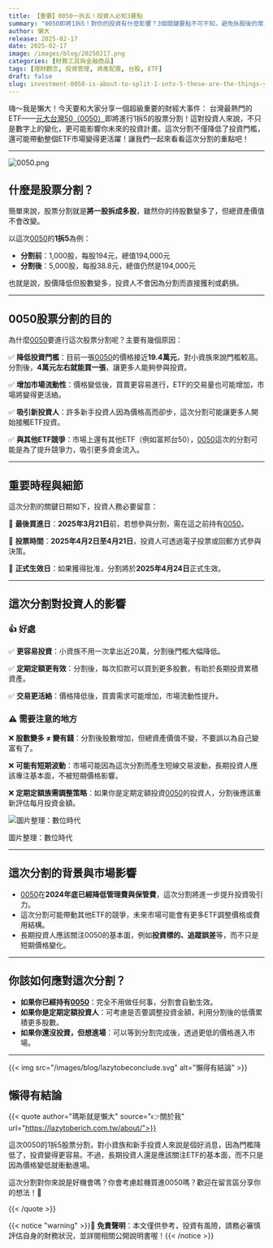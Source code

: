 ```yaml
---
title: 【重要】0050一拆五！投資人必知3要點
summary: "0050即將1拆5！對你的投資有什麼影響？3個關鍵要點不可不知，避免拆股後的常見錯誤，馬上了解！"
author: 懶大
release: 2025-02-17
date: 2025-02-17
image: /images/blog/20250217.png
categories: [財務工具與金融商品]
tags: [理財觀念, 投資管理, 資產配置, 台股, ETF]
draft: false
slug: investment-0050-is-about-to-split-1-into-5-these-are-the-things-you-must-know
---
```


嗨～我是懶大！今天要和大家分享一個超級重要的財經大事件： 台灣最熱門的ETF——[元大台灣50（0050）](https://www.google.com/finance/quote/0050:TPE)即將進行1拆5的股票分割！這對投資人來說，不只是數字上的變化，更可能影響你未來的投資計畫。這次分割不僅降低了投資門檻，還可能帶動整個ETF市場變得更活躍！讓我們一起來看看這次分割的重點吧！

---

![0050.png](images/blog/20250217_1.png)

## 什麼是股票分割？

簡單來說，股票分割就是**將一股拆成多股**，雖然你的持股數變多了，但總資產價值不會改變。

以這次[0050](https://www.google.com/finance/quote/0050:TPE)的**1拆5**為例：

- **分割前**：1,000股，每股194元，總值194,000元
- **分割後**：5,000股，每股38.8元，總值仍然是194,000元

也就是說，股價降低但股數變多，投資人不會因為分割而直接獲利或虧損。

---

## 0050股票分割的目的

為什麼[0050](https://www.google.com/finance/quote/0050:TPE)要進行這次股票分割呢？主要有幾個原因：

✅ **降低投資門檻**：目前一張[0050](https://www.google.com/finance/quote/0050:TPE)的價格接近**19.4萬元**，對小資族來說門檻較高。分割後，**4萬元左右就能買一張**，讓更多人能夠參與投資。

✅ **增加市場流動性**：價格變低後，買賣更容易進行，ETF的交易量也可能增加，市場將變得更活絡。

✅ **吸引新投資人**：許多新手投資人因為價格高而卻步，這次分割可能讓更多人開始接觸ETF投資。

✅ **與其他ETF競爭**：市場上還有其他ETF（例如富邦台50），[0050](https://www.google.com/finance/quote/0050:TPE)這次的分割可能是為了提升競爭力，吸引更多資金流入。

---

## 重要時程與細節

這次分割的關鍵日期如下，投資人務必要留意：

📌 **最後買進日**：**2025年3月21日**前，若想參與分割，需在這之前持有[0050](https://www.google.com/finance/quote/0050:TPE)。

📌 **投票時間**：**2025年4月2日至4月21日**，投資人可透過電子投票或回郵方式參與決策。

📌 **正式生效日**：如果獲得批准，分割將於**2025年4月24日**正式生效。

---

## 這次分割對投資人的影響

### 👍 好處

✅ **更容易投資**：小資族不用一次拿出近20萬，分割後門檻大幅降低。

✅ **定期定額更有效**：分割後，每次扣款可以買到更多股數，有助於長期投資累積資產。

✅ **交易更活絡**：價格降低後，買賣需求可能增加，市場流動性提升。

### ⚠️ 需要注意的地方

❌ **股數變多 ≠ 變有錢**：分割後股數增加，但總資產價值不變，不要誤以為自己變富有了。

❌ **可能有短期波動**：市場可能因為這次分割而產生短線交易波動，長期投資人應該專注基本面，不被短期價格影響。

❌ **定期定額族需調整策略**：如果你是定期定額投資[0050](https://www.google.com/finance/quote/0050:TPE)的投資人，分割後應該重新評估每月投資金額。

![圖片整理：數位時代](https://image-cdn.learnin.tw/bnextmedia/image/album/2025-02/img-1739502274-87753.jpeg?w=900&output=webp)

圖片整理：數位時代

---

## 這次分割的背景與市場影響

- [0050](https://www.google.com/finance/quote/0050:TPE)在**2024年底已經降低管理費與保管費**，這次分割將進一步提升投資吸引力。
- 這次分割可能帶動其他ETF的競爭，未來市場可能會有更多ETF調整價格或費用結構。
- 長期投資人應該關注0050的基本面，例如**投資標的、追蹤誤差**等，而不只是短期價格變化。

---

## 你該如何應對這次分割？

- **如果你已經持有[0050](https://www.google.com/finance/quote/0050:TPE)**：完全不用做任何事，分割會自動生效。
- **如果你是定期定額投資人**：可考慮是否要調整投資金額，利用分割後的低價累積更多股數。
- **如果你還沒投資，但想進場**：可以等到分割完成後，透過更低的價格進入市場。

---

{{< img src="/images/blog/lazytobeconclude.svg" alt="懶得有結論" >}}

## 懶得有結論

{{< quote author="瑪斯就是懶大" source="👉關於我" url="https://lazytoberich.com.tw/about/">}}

這次0050的1拆5股票分割，對小資族和新手投資人來說是個好消息，因為門檻降低了，投資變得更容易。不過，長期投資人還是應該關注ETF的基本面，而不只是因為價格變低就衝動進場。

這次分割對你來說是好機會嗎？你會考慮趁機買進0050嗎？歡迎在留言區分享你的想法！🚀

{{< /quote >}}

{{< notice "warning" >}}📢 **免責聲明**：本文僅供參考，投資有風險，請務必審慎評估自身的財務狀況，並詳閱相關公開說明書喔！{{< /notice >}}
